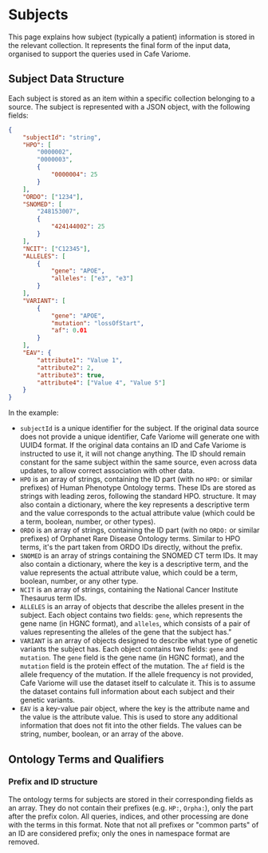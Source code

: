 # Subjects

This page explains how subject (typically a patient) information is stored in the relevant collection. It represents the final form of the input data, organised to support the queries used in Cafe Variome.

## Subject Data Structure

Each subject is stored as an item within a specific collection belonging to a source. The subject is represented with a JSON object, with the following fields:

```json
{
    "subjectId": "string",
    "HPO": [
        "0000002",
        "0000003",
        {
            "0000004": 25
        }
    ],
    "ORDO": ["1234"],
    "SNOMED": [
        "248153007",
        {
            "424144002": 25
        }
    ],
    "NCIT": ["C12345"],
    "ALLELES": [
        {
            "gene": "APOE",
            "alleles": ["e3", "e3"]
        }
    ],
    "VARIANT": [
        {
            "gene": "APOE",
            "mutation": "lossOfStart",
            "af": 0.01
        }
    ],
    "EAV": {
        "attribute1": "Value 1",
        "attribute2": 2,
        "attribute3": true,
        "attribute4": ["Value 4", "Value 5"]
    }
}
```

In the example:

- `subjectId` is a unique identifier for the subject. If the original data source does not provide a unique identifier, Cafe Variome will generate one with <tooltip term="UUID4">UUID4 format</tooltip>. If the original data contains an ID and Cafe Variome is instructed to use it, it will not change anything. The ID should remain constant for the same subject within the same source, even across data updates, to allow correct association with other data.
- `HPO` is an array of strings, containing the ID part (with no `HPO:` or similar prefixes) of Human Phenotype Ontology terms. These IDs are stored as strings with leading zeros, following the standard <tooltip term="HPO">HPO</tooltip>. structure. It may also contain a dictionary, where the key represents a descriptive term and the value corresponds to the actual attribute value (which could be a term, boolean, number, or other types).
- `ORDO` is an array of strings, containing the ID part (with no `ORDO:` or similar prefixes) of Orphanet Rare Disease Ontology terms. Similar to <tooltip term="HPO">HPO</tooltip> terms, it's the part taken from <tooltip term="ORDO">ORDO</tooltip> IDs directly, without the prefix.
- `SNOMED` is an array of strings containing the <tooltip term="SNOMED">SNOMED</tooltip> CT term IDs. It may also contain a dictionary, where the key is a descriptive term, and the value represents the actual attribute value, which could be a term, boolean, number, or any other type.
- `NCIT` is an array of strings, containing the National Cancer Institute Thesaurus term IDs.
- `ALLELES` is an array of objects that describe the alleles present in the subject. Each object contains two fields: `gene`, which represents the gene name (in <tooltip term="HGNC">HGNC</tooltip> format), and `alleles`, which consists of a pair of values representing the alleles of the gene that the subject has."
- `VARIANT` is an array of objects designed to describe what type of genetic variants the subject has. Each object contains two fields: `gene` and `mutation`. The `gene` field is the gene name (in <tooltip term="HGNC">HGNC</tooltip> format), and the `mutation` field is the protein effect of the mutation. The `af` field is the allele frequency of the mutation. If the allele frequency is not provided, Cafe Variome will use the dataset itself to calculate it. This is to assume the dataset contains full information about each subject and their genetic variants.
- `EAV` is a key-value pair object, where the key is the attribute name and the value is the attribute value. This is used to store any additional information that does not fit into the other fields. The values can be string, number, boolean, or an array of the above.

## Ontology Terms and Qualifiers

### Prefix and ID structure

The ontology terms for subjects are stored in their corresponding fields as an array. They do not contain their prefixes (e.g. `HP:`, `Orpha:`), only the part after the prefix colon. All queries, indices, and other processing are done with the terms in this format. Note that not all prefixes or "common parts" of an ID are considered prefix; only the ones in namespace format are removed.


<seealso>
    <category ref="related">
        <a href="data-model.md"/>
        <a href="mongodb-data-structure.md"/>
        <a href="data-indices.md"/>
    </category>
</seealso>